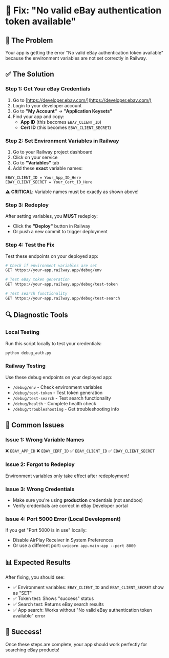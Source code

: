 # 🔧 Fix: "No valid eBay authentication token available"

## 🎯 The Problem
Your app is getting the error "No valid eBay authentication token available" because the environment variables are not set correctly in Railway.

## ✅ The Solution

### Step 1: Get Your eBay Credentials
1. Go to [https://developer.ebay.com/](https://developer.ebay.com/)
2. Login to your developer account
3. Go to **"My Account"** → **"Application Keysets"**
4. Find your app and copy:
   - **App ID** (this becomes `EBAY_CLIENT_ID`)
   - **Cert ID** (this becomes `EBAY_CLIENT_SECRET`)

### Step 2: Set Environment Variables in Railway
1. Go to your Railway project dashboard
2. Click on your service
3. Go to **"Variables"** tab
4. Add these **exact** variable names:

```
EBAY_CLIENT_ID = Your_App_ID_Here
EBAY_CLIENT_SECRET = Your_Cert_ID_Here
```

⚠️ **CRITICAL**: Variable names must be exactly as shown above!

### Step 3: Redeploy
After setting variables, you **MUST** redeploy:
- Click the **"Deploy"** button in Railway
- Or push a new commit to trigger deployment

### Step 4: Test the Fix
Test these endpoints on your deployed app:

```bash
# Check if environment variables are set
GET https://your-app.railway.app/debug/env

# Test eBay token generation
GET https://your-app.railway.app/debug/test-token

# Test search functionality
GET https://your-app.railway.app/debug/test-search
```

## 🔍 Diagnostic Tools

### Local Testing
Run this script locally to test your credentials:
```bash
python debug_auth.py
```

### Railway Testing
Use these debug endpoints on your deployed app:
- `/debug/env` - Check environment variables
- `/debug/test-token` - Test token generation
- `/debug/test-search` - Test search functionality
- `/debug/health` - Complete health check
- `/debug/troubleshooting` - Get troubleshooting info

## 🚨 Common Issues

### Issue 1: Wrong Variable Names
❌ `EBAY_APP_ID`
❌ `EBAY_CERT_ID`
✅ `EBAY_CLIENT_ID`
✅ `EBAY_CLIENT_SECRET`

### Issue 2: Forgot to Redeploy
Environment variables only take effect after redeployment!

### Issue 3: Wrong Credentials
- Make sure you're using **production** credentials (not sandbox)
- Verify credentials are correct in eBay Developer portal

### Issue 4: Port 5000 Error (Local Development)
If you get "Port 5000 is in use" locally:
- Disable AirPlay Receiver in System Preferences
- Or use a different port: `uvicorn app.main:app --port 8000`

## 📊 Expected Results

After fixing, you should see:
- ✅ Environment variables: `EBAY_CLIENT_ID` and `EBAY_CLIENT_SECRET` show as "SET"
- ✅ Token test: Shows "success" status
- ✅ Search test: Returns eBay search results
- ✅ App search: Works without "No valid eBay authentication token available" error

## 🎉 Success!
Once these steps are complete, your app should work perfectly for searching eBay products! 